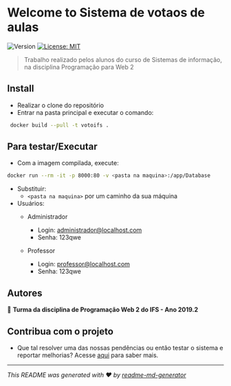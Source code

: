 # Welcome to Sistema de votaos de aulas

![Version](https://img.shields.io/badge/version-alpha-blue.svg?cacheSeconds=2592000)
[![License: MIT](https://img.shields.io/badge/License-MIT-yellow.svg)](#)

> Trabalho realizado pelos alunos do curso de Sistemas de informação, na disciplina Programação para Web 2

## Install

- Realizar o clone do repositório
- Entrar na pasta principal e executar o comando:

```sh
 docker build --pull -t votoifs .
 ```

## Para testar/Executar

- Com a imagem compilada, execute:

```sh
docker run --rm -it -p 8000:80 -v <pasta na maquina>:/app/Database
```


- Substituir:
  - `<pasta na maquina>` por um caminho da sua máquina
- Usuários:
  - Administrador
    - Login: administrador@localhost.com
	- Senha: 123qwe

  - Professor 
    - Login: professor@localhost.com
	- Senha: 123qwe

## Autores

👤 **Turma da disciplina de Programação Web 2 do IFS - Ano 2019.2**


## Contribua com o projeto

- Que tal resolver uma das nossas pendências ou então testar o sistema e reportar melhorias? Acesse [aqui](https://github.com/CBSIIFSLagarto/VotoIFS/issues) para saber mais.

***
_This README was generated with ❤️ by [readme-md-generator](https://github.com/kefranabg/readme-md-generator)_